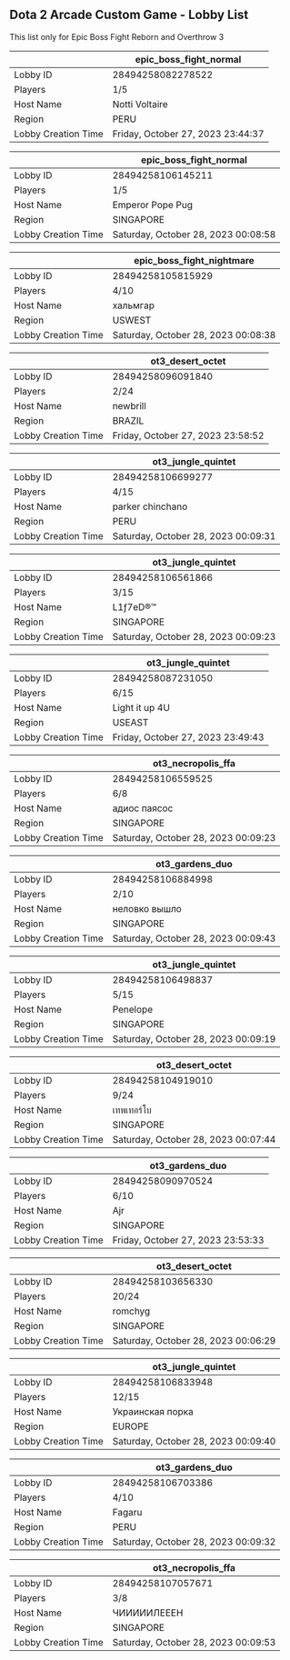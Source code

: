 ## Dota 2 Arcade Custom Game - Lobby List

This list only for Epic Boss Fight Reborn and Overthrow 3

|  | epic_boss_fight_normal |
| ------ | ------ |
| Lobby ID | 28494258082278522 |
| Players | 1/5 |
| Host Name | Notti Voltaire |
| Region | PERU |
| Lobby Creation Time | Friday, October 27, 2023 23:44:37 |


|  | epic_boss_fight_normal |
| ------ | ------ |
| Lobby ID | 28494258106145211 |
| Players | 1/5 |
| Host Name | Emperor Pope Pug |
| Region | SINGAPORE |
| Lobby Creation Time | Saturday, October 28, 2023 00:08:58 |


|  | epic_boss_fight_nightmare |
| ------ | ------ |
| Lobby ID | 28494258105815929 |
| Players | 4/10 |
| Host Name | хальмгар |
| Region | USWEST |
| Lobby Creation Time | Saturday, October 28, 2023 00:08:38 |


|  | ot3_desert_octet |
| ------ | ------ |
| Lobby ID | 28494258096091840 |
| Players | 2/24 |
| Host Name | newbrill |
| Region | BRAZIL |
| Lobby Creation Time | Friday, October 27, 2023 23:58:52 |


|  | ot3_jungle_quintet |
| ------ | ------ |
| Lobby ID | 28494258106699277 |
| Players | 4/15 |
| Host Name | parker chinchano |
| Region | PERU |
| Lobby Creation Time | Saturday, October 28, 2023 00:09:31 |


|  | ot3_jungle_quintet |
| ------ | ------ |
| Lobby ID | 28494258106561866 |
| Players | 3/15 |
| Host Name | L1ƒ7eD®™ |
| Region | SINGAPORE |
| Lobby Creation Time | Saturday, October 28, 2023 00:09:23 |


|  | ot3_jungle_quintet |
| ------ | ------ |
| Lobby ID | 28494258087231050 |
| Players | 6/15 |
| Host Name | Light it up 4U |
| Region | USEAST |
| Lobby Creation Time | Friday, October 27, 2023 23:49:43 |


|  | ot3_necropolis_ffa |
| ------ | ------ |
| Lobby ID | 28494258106559525 |
| Players | 6/8 |
| Host Name | адиос паясос |
| Region | SINGAPORE |
| Lobby Creation Time | Saturday, October 28, 2023 00:09:23 |


|  | ot3_gardens_duo |
| ------ | ------ |
| Lobby ID | 28494258106884998 |
| Players | 2/10 |
| Host Name | неловко вышло |
| Region | SINGAPORE |
| Lobby Creation Time | Saturday, October 28, 2023 00:09:43 |


|  | ot3_jungle_quintet |
| ------ | ------ |
| Lobby ID | 28494258106498837 |
| Players | 5/15 |
| Host Name | Penelope |
| Region | SINGAPORE |
| Lobby Creation Time | Saturday, October 28, 2023 00:09:19 |


|  | ot3_desert_octet |
| ------ | ------ |
| Lobby ID | 28494258104919010 |
| Players | 9/24 |
| Host Name | เทพเทอร์โบ |
| Region | SINGAPORE |
| Lobby Creation Time | Saturday, October 28, 2023 00:07:44 |


|  | ot3_gardens_duo |
| ------ | ------ |
| Lobby ID | 28494258090970524 |
| Players | 6/10 |
| Host Name | Ajr |
| Region | SINGAPORE |
| Lobby Creation Time | Friday, October 27, 2023 23:53:33 |


|  | ot3_desert_octet |
| ------ | ------ |
| Lobby ID | 28494258103656330 |
| Players | 20/24 |
| Host Name | romchyg |
| Region | SINGAPORE |
| Lobby Creation Time | Saturday, October 28, 2023 00:06:29 |


|  | ot3_jungle_quintet |
| ------ | ------ |
| Lobby ID | 28494258106833948 |
| Players | 12/15 |
| Host Name | Украинская порка |
| Region | EUROPE |
| Lobby Creation Time | Saturday, October 28, 2023 00:09:40 |


|  | ot3_gardens_duo |
| ------ | ------ |
| Lobby ID | 28494258106703386 |
| Players | 4/10 |
| Host Name | Fagaru |
| Region | PERU |
| Lobby Creation Time | Saturday, October 28, 2023 00:09:32 |


|  | ot3_necropolis_ffa |
| ------ | ------ |
| Lobby ID | 28494258107057671 |
| Players | 3/8 |
| Host Name | ЧИИИИИЛЕЕЕН |
| Region | SINGAPORE |
| Lobby Creation Time | Saturday, October 28, 2023 00:09:53 |


